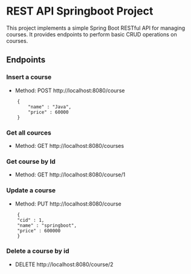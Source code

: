 
# REST API Springboot Project

This project implements a simple Spring Boot RESTful API for managing courses. It provides endpoints to perform basic CRUD operations on courses.

## Endpoints
### Insert a course
- Method: POST http://localhost:8080/course
```
    {
        "name" : "Java",
        "price" : 60000
    }
```

### Get all cources
- Method: GET http://localhost:8080/courses

### Get course by Id
- Method: GET http://localhost:8080/course/1

### Update a course
- Method: PUT http://localhost:8080/course
```
    {
    "cid" : 1,
    "name" : "springboot",
    "price" : 600000
    }
```

### Delete a course by id
- DELETE http://localhost:8080/course/2
